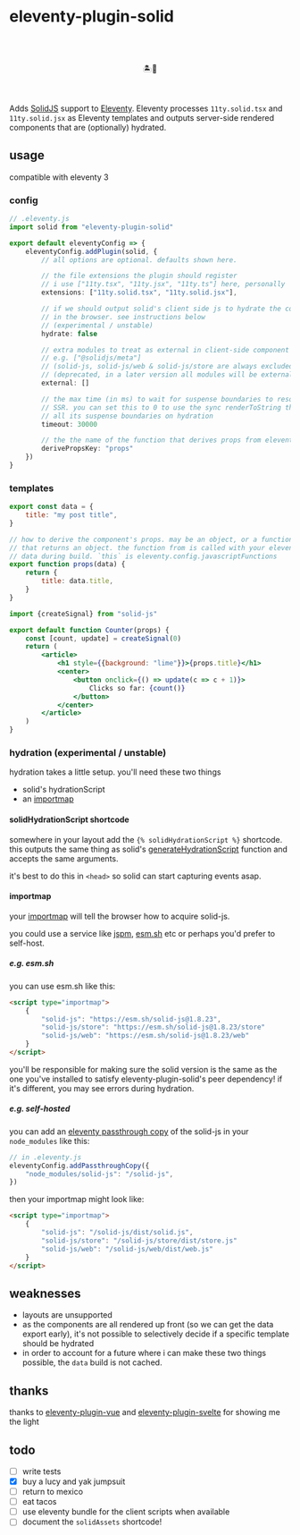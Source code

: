 # eleventy-plugin-solid

<br><br><div align="center">🏝️💖</div><br><br>

Adds [SolidJS](https://www.solidjs.com) support to
[Eleventy](https://www.11ty.dev). Eleventy processes `11ty.solid.tsx` and
`11ty.solid.jsx` as Eleventy templates and outputs server-side rendered
components that are (optionally) hydrated.

## usage

compatible with eleventy 3

### config

```ts
// .eleventy.js
import solid from "eleventy-plugin-solid"

export default eleventyConfig => {
	eleventyConfig.addPlugin(solid, {
		// all options are optional. defaults shown here.

		// the file extensions the plugin should register
		// i use ["11ty.tsx", "11ty.jsx", "11ty.ts"] here, personally
		extensions: ["11ty.solid.tsx", "11ty.solid.jsx"],

		// if we should output solid's client side js to hydrate the component
		// in the browser. see instructions below
		// (experimental / unstable)
		hydrate: false

		// extra modules to treat as external in client-side component bundles
		// e.g. ["@solidjs/meta"]
		// (solid-js, solid-js/web & solid-js/store are always excluded)
		// (deprecated, in a later version all modules will be external)
		external: []

		// the max time (in ms) to wait for suspense boundaries to resolve during
		// SSR. you can set this to 0 to use the sync renderToString that resolves
		// all its suspense boundaries on hydration
		timeout: 30000

		// the the name of the function that derives props from eleventy data.
		derivePropsKey: "props"
	})
}
```

### templates

```jsx
export const data = {
	title: "my post title",
}

// how to derive the component's props. may be an object, or a function
// that returns an object. the function from is called with your eleventy
// data during build. `this` is eleventy.config.javascriptFunctions
export function props(data) {
	return {
		title: data.title,
	}
}

import {createSignal} from "solid-js"

export default function Counter(props) {
	const [count, update] = createSignal(0)
	return (
		<article>
			<h1 style={{background: "lime"}}>{props.title}</h1>
			<center>
				<button onclick={() => update(c => c + 1)}>
					Clicks so far: {count()}
				</button>
			</center>
		</article>
	)
}
```

### hydration (experimental / unstable)

hydration takes a little setup. you'll need these two things

- solid's hydrationScript
- an [importmap](https://developer.mozilla.org/en-US/docs/Web/HTML/Element/script/type/importmap)

#### solidHydrationScript shortcode

somewhere in your layout add the `{% solidHydrationScript %}` shortcode. this
outputs the same thing as solid's
[generateHydrationScript](https://docs.solidjs.com/reference/rendering/hydration-script#hydrationscript)
function and accepts the same arguments.

it's best to do this in `<head>` so solid can start capturing events asap.

#### importmap

your
[importmap](https://developer.mozilla.org/en-US/docs/Web/HTML/Element/script/type/importmap)
will tell the browser how to acquire solid-js.

you could use a service like [jspm](https://jspm.org/),
[esm.sh](https://esm.sh/) etc or perhaps you'd prefer to self-host.

##### e.g. esm.sh

you can use esm.sh like this:

```html
<script type="importmap">
	{
		"solid-js": "https://esm.sh/solid-js@1.8.23",
		"solid-js/store": "https://esm.sh/solid-js@1.8.23/store"
		"solid-js/web": "https://esm.sh/solid-js@1.8.23/web"
	}
</script>
```

you'll be responsible for making sure the solid version is the same as the one
you've installed to satisfy eleventy-plugin-solid's peer dependency! if it's
different, you may see errors during hydration.

##### e.g. self-hosted

you can add an [eleventy passthrough copy](https://www.11ty.dev/docs/copy/) of
the solid-js in your `node_modules` like this:

```ts
// in .eleventy.js
eleventyConfig.addPassthroughCopy({
	"node_modules/solid-js": "/solid-js",
})
```

then your importmap might look like:

```html
<script type="importmap">
	{
		"solid-js": "/solid-js/dist/solid.js",
		"solid-js/store": "/solid-js/store/dist/store.js"
		"solid-js/web": "/solid-js/web/dist/web.js"
	}
</script>
```

## weaknesses

- layouts are unsupported
- as the components are all rendered up front (so we can get the data export
  early), it's not possible to selectively decide if a specific template should
  be hydrated
- in order to account for a future where i can make these two things possible,
  the `data` build is not cached.

## thanks

thanks to [eleventy-plugin-vue](https://github.com/11ty/eleventy-plugin-vue/)
and [eleventy-plugin-svelte](https://github.com/gobeli/eleventy-plugin-svelte)
for showing me the light

## todo

- [ ] write tests
- [x] buy a lucy and yak jumpsuit
- [ ] return to mexico
- [ ] eat tacos
- [ ] use eleventy bundle for the client scripts when available
- [ ] document the `solidAssets` shortcode!
